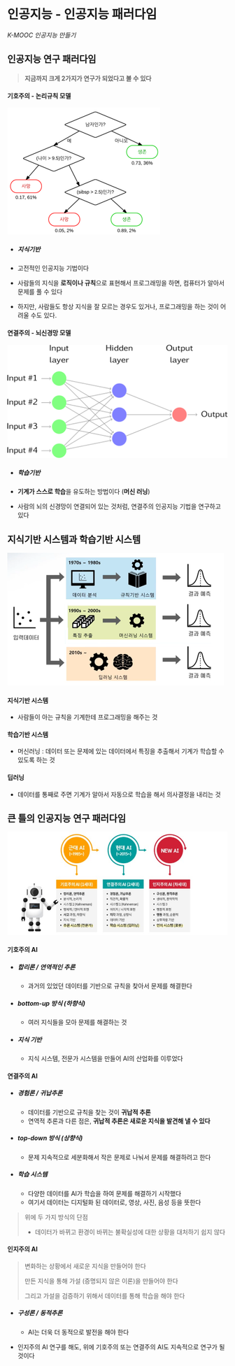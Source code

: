 # 인공지능 - 인공지능 패러다임 

*K-MOOC 인공지능 만들기*



## 인공지능 연구 패러다임

> #### 지금까지 크게 2가지가 연구가 되었다고 볼 수 있다



#### 기호주의 - 논리규칙 모델

<img src="5_인공지능_패러다임.assets/AI_paradigm.png" alt="AI_paradigm" style="zoom:50%;" />

- ##### 지식기반

- 고전적인 인공지능 기법이다

- 사람들의 지식을 **로직이나 규칙**으로 표현해서 프로그래밍을 하면, 컴퓨터가 알아서 문제를 풀 수 있다

- 하지만, 사람들도 항상 지식을 잘 모르는 경우도 있거나, 프로그래밍을 하는 것이 어려울 수도 있다.



#### 연결주의 - 뇌신경망 모델

<img src="5_인공지능_패러다임.assets/AI_paradigm1.png" alt="AI_paradigm1" style="zoom:50%;" />

- ##### 학습기반

- **기계가 스스로 학습**을 유도하는 방법이다 (**머신 러닝**)

- 사람의 뇌의 신경망이 연결되어 있는 것처럼, 연결주의 인공지능 기법을 연구하고 있다



## 지식기반 시스템과 학습기반 시스템

<img src="5_인공지능_패러다임.assets/AI_paradigm3.png" alt="AI_paradigm3" style="zoom:50%;" />

#### 지식기반 시스템

- 사람들이 아는 규칙을 기계한테 프로그래밍을 해주는 것



#### 학습기반 시스템

- 머신러닝 : 데이터 또는 문제에 있는 데이터에서 특징을 추출해서 기계가 학습할 수 있도록 하는 것



#### 딥러닝

- 데이터를 통째로 주면 기계가 알아서 자동으로 학습을 해서 의사결정을 내리는 것



## 큰 틀의 인공지능 연구 패러다임

![AI_paradigm2](5_인공지능_패러다임.assets/AI_paradigm2-16727281183773.png)



#### 기호주의 AI

- ##### 합리론 / 연역적인 추론

  - 과거의 있었던 데이터를 기반으로 규칙을 찾아서 문제를 해결한다

- ##### bottom-up 방식 (하향식)

  - 여러 지식들을 모아 문제를 해결하는 것

- ##### 지식 기반

  - 지식 시스템, 전문가 시스템을 만들어 AI의 산업화를 이루었다



#### 연결주의 AI

- ##### 경험론 / 귀납추론

  - 데이터를 기반으로 규칙을 찾는 것이 **귀납적 추론**
  - 연역적 추론과 다른 점은, **귀납적 추론은 새로운 지식을 발견해 낼 수 있다**

- ##### top-down 방식 (상향식)

  - 문제 지속적으로 세분화해서 작은 문제로 나눠서 문제를 해결하려고 한다

- ##### 학습 시스템

  - 다양한 데이터를 AI가 학습을 하여 문제를 해결하기 시작했다
  - 여기서 데이터는 디지털화 된 데이터로, 영상, 사진, 음성 등을 뜻한다



> 위에 두 가지 방식의 단점
>
> - 데이터가 바뀌고 환경이 바뀌는 불확실성에 대한 상황을 대처하기 쉽지 않다



#### 인지주의 AI

> 변화하는 상황에서 새로운 지식을 만들어야 한다
>
> 만든 지식을 통해 가설 (증명되지 않은 이론)을 만들어야 한다
>
> 그리고 가설을 검증하기 위해서 데이터를 통해 학습을 해야 한다

- ##### 구성론 / 동적추론

  - AI는 더욱 더 동적으로 발전을 해야 한다

  

- 인지주의 AI 연구를 해도, 위에 기호주의 또는 연결주의 AI도 지속적으로 연구가 될 것이다
